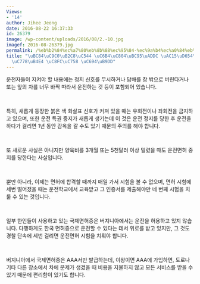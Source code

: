 ```yaml
---
Views:
- '14'
author: Jihee Jeong
date: 2016-08-22 16:37:33
id: 26379
image: /wp-content/uploads/2016/08/2.-10.jpg
imagef: 2016-08-26379.jpg
permalink: /%eb%b2%84%ec%a7%80%eb%8b%88%ec%95%84-%ec%9a%b4%ec%a0%84%eb%b2%95%ea%b7%9c-%ea%b0%95%ed%99%94%ed%95%9c%ec%9d%b8%eb%93%a4-%ec%a3%bc%ec%9d%98-%ec%9a%94%eb%a7%9d/
title: "\uBC84\uC9C0\uB2C8\uC544 \uC6B4\uC804\uBC95\uADDC \uAC15\uD654\u2026\uD55C\
  \uC778\uB4E4 \uC8FC\uC758 \uC694\uB9DD"
---
```


운전자들이 지켜야 할 내용에는 정지 신호를 무시하거나 담배를 창 밖으로 버린다거나 또는 앞의 차를 너무 바짝 따라서 운전하는 것 등이 포함되어 있습니다.

&nbsp;

특히, 새롭게 등장한 붉은 색 화살표 신호가 커져 있을 때는 우회전이나 좌회전을 금지하고 있으며, 또한 운전 특권 중지가 새롭게 생기는데 이 것은 운전 정지를 당한 후 운전을 하다가 걸리면 1년 동안 감옥을 갈 수도 있기 때문의 주의를 해야 합니다.

&nbsp;

또 새로운 사실은 아니지만 양육비를 3개월 또는 5천달러 이상 밀렸을 때도 운전면허 중지를 당한다는 사실입니다.

&nbsp;

뿐만 아니라, 이제는 면허에 합격할 때까지 매일 가서 시험을 볼 수 없으며, 면허 시험에 세번 떨어졌을 때는 운전학교에서 교육받고 그 인증서를 제출해야만 네 번째 시험을 치룰 수 있는 것입니다.

&nbsp;

일부 한인들이 사용하고 있는 국제면허증은 버지니아에서는 운전을 허용하고 있지 않습니다. 다행하게도 한국 면허증으로 운전할 수 있다는 데서 위로를 받고 있지만, 그 것도 경찰 단속에 세번 걸리면 운전면허 시험을 치뤄야 합니다.

&nbsp;

버지니아에서 국제면허증은 AAA서만 발급하는데, 이왕이면 AAA에 가입하면, 도로나 기타 다른 장소에서 차에 문제가 생겼을 때 비용을 지불하지 않고 모든 서비스를 받을 수 있기 때문에 편리함이 있기도 합니다.